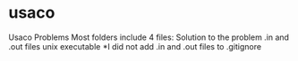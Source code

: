 # usaco
Usaco Problems
Most folders include 4 files:
Solution to the problem
.in and .out files
unix executable
*I did not add .in and .out files to .gitignore
